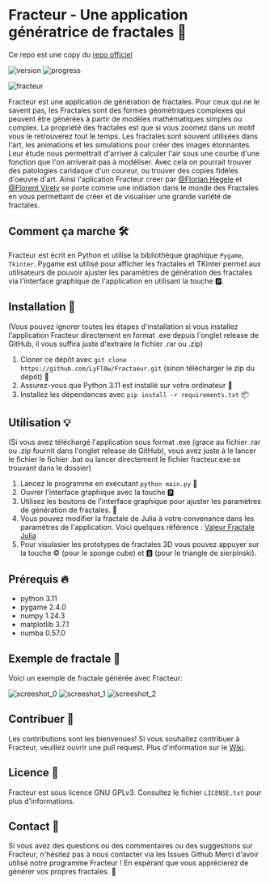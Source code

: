 # Fracteur - Une application génératrice de fractales 🌟

Ce repo est une copy du [repo officiel](https://github.com/LyFl0w/Fracteur/)

![version](https://img.shields.io/badge/version-1.1.5-blue.svg)
![progress](https://img.shields.io/badge/Progress-90%25-green)

![fracteur](https://user-images.githubusercontent.com/91786781/234685748-74331527-fdaa-41e1-9723-ebc3b0bcbb21.png)

Fracteur est une application de génération de fractales. Pour ceux qui ne le savent pas, les Fractales sont des formes géométriques complexes qui peuvent être générées à partir de modèles mathématiques simples ou complex. La propriété des fractales est que si vous zoomez dans un motif vous le retrouverez tout le temps. Les fractales sont souvent utilisées dans l'art, les animations et les simulations pour créer des images étonnantes. Leur étude nous permettrait d'arriver à calculer l'air sous une courbe d'une fonction que l'on arriverait pas à modéliser. Avec cela on pourrait trouver des patologies caridaque d'un coureur, ou trouver des copies fidèles d'oeuvre d'art. Ainsi l'aplication Fracteur créer par [@Florian Hegele](https://github.com/FlorianHegele) et [@Florent Virely](https://github.com/Fl0rely) se porte comme une initiation dans le monde des Fractales en vous permettant de créer et de visualiser une grande variété de fractales.

## Comment ça marche 🛠️
Fracteur est écrit en Python et utilise la bibliothèque graphique `Pygame`, `Tkinter`.
Pygame est utilisé pour afficher les fractales et TKinter permet aux utilisateurs de pouvoir ajuster les paramètres de génération des fractales via l'interface graphique de l'application en utilisant la touche 🅿️.

## Installation 🚀
(Vous pouvez ignorer toutes les étapes d'installation si vous installez l'application Fracteur directement en format .exe depuis l'onglet release de GitHub, il vous suffira juste d'extraire le fichier .rar ou .zip)

1. Cloner ce dépôt avec `git clone https://github.com/LyFl0w/Fractaeur.git` (sinon télécharger le zip du dépôt) 🧬
2. Assurez-vous que Python 3.11 est installé sur votre ordinateur 🐍
3. Installez les dépendances avec `pip install -r requirements.txt` 📦

## Utilisation 💡
(Si vous avez téléchargé l'application sous format .exe (grace au fichier .rar ou .zip fournit dans l'onglet release de GitHub), vous avez juste à le lancer le fichier le fichier .bat ou lancer directement le fichier fracteur.exe se trouvant dans le dossier)

1. Lancez le programme en exécutant `python main.py` 🚀
2. Ouvrer l'interface graphique avec la touche 🅿️
3. Utilisez les boutons de l'interface graphique pour ajuster les paramètres de génération de fractales. 🔧
4. Vous pouvez modifier la fractale de Julia à votre convenance dans les paramètres de l'application. Voici quelques référence : [Valeur Fractale Julia](https://fr.wikipedia.org/wiki/Ensemble_de_Julia#Images)
5. Pour visulasier les prototypes de fractales 3D vous pouvez appuyer sur la touche ©️  (pour le sponge cube) et 🅱️ (pour le triangle de sierpinski).

## Prérequis 🔥
- python 3.11
- pygame 2.4.0
- numpy 1.24.3
- matplotlib 3.7.1
- numba 0.57.0

## Exemple de fractale 🌅
Voici un exemple de fractale générée avec Fracteur:

![screeshot_0](https://user-images.githubusercontent.com/91786781/236873436-a1fc13b1-e983-47cc-be80-c7452ba8d947.jpg)
![screeshot_1](https://user-images.githubusercontent.com/91786781/236873452-e3572936-bc9c-47b7-ae90-fdb88ec73284.jpg)
![screeshot_2](https://user-images.githubusercontent.com/91786781/236873458-66b9bc4f-aaca-466f-bd93-938a81d21682.jpg)

## Contribuer 🤝
Les contributions sont les bienvenues! Si vous souhaitez contribuer à Fracteur, veuillez ouvrir une pull request.
Plus d'information sur le [Wiki](https://github.com/LyFl0w/Fracteur/wiki).

## Licence 📜
Fracteur est sous licence GNU GPLv3. Consultez le fichier `LICENSE.txt` pour plus d'informations.

## Contact 📧
Si vous avez des questions ou des commentaires ou des suggestions sur Fracteur, n'hésitez pas à nous contacter via les Issues Github
Merci d'avoir utilisé notre programme Fracteur ! En espérant que vous apprécierez de générer vos propres fractales. 🙏
